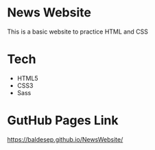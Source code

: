 # News Website

This is a basic website to practice HTML and CSS

# Tech

- HTML5
- CSS3
- Sass

# GutHub Pages Link

https://baldesep.github.io/NewsWebsite/
